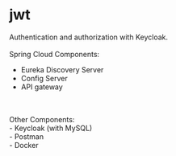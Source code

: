 # jwt
Authentication and authorization with Keycloak.</br>
</br>
Spring Cloud Components: </br>
- Eureka Discovery Server</br>
- Config Server</br>
- API gateway</br>
</br>
</br>
Other Components:</br>
- Keycloak (with MySQL)</br>
- Postman</br>
- Docker</br>
</br>
